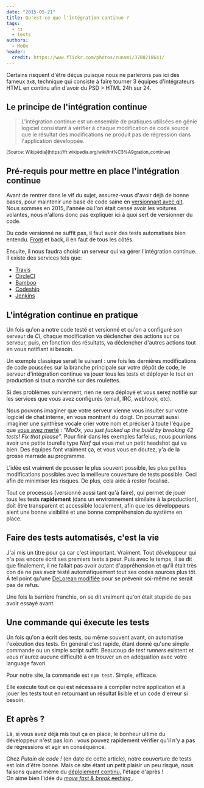 ```yaml
---
date: "2015-05-21"
title: Qu'est-ce que l'intégration continue ?
tags:
  - ci
  - tests
authors:
  - MoOx
header:
  credit: https://www.flickr.com/photos/zunami/3780218641/
---
```


Certains risquent d'être déçus puisque nous ne parlerons pas ici des fameux `3x8`,
technique qui consiste à faire tourner 3 équipes d'intégrateurs HTML en
continu afin d'avoir du PSD > HTML 24h sur 24.

## Le principe de l'intégration continue

> L'intégration continue est un ensemble de pratiques utilisées en génie
logiciel consistant à vérifier à chaque modification de code source que le
résultat des modifications ne produit pas de régression dans l'application
développée.

<small>
[Source: Wikipédia](https://fr.wikipedia.org/wiki/Int%C3%A9gration_continue)
</small>

## Pré-requis pour mettre en place l'intégration continue

Avant de rentrer dans le vif du sujet, assurez-vous d'avoir déjà de bonne bases,
pour maintenir une base de code saine en
[versionnant avec git](/posts/git/versionner-avec-git/).
Nous sommes en 2015, l'année où l'on était censé avoir les voitures
volantes, nous n'allons donc pas expliquer ici à quoi sert de versionner du
code.

Du code versionné ne suffit pas, il faut avoir des tests automatisés bien
entendu.
[Front](/posts/js/introduction-au-testing-js-front/) et back, il en faut de tous
les côtés.

Ensuite, il nous faudra choisir un serveur qui va gérer l'intégration continue.
Il existe des services tels que:

- [Travis](http://travis-ci.org/)
- [CircleCI](https://circleci.com/)
- [Bamboo](https://www.atlassian.com/software/bamboo/)
- [Codeship](https://codeship.com/)
- [Jenkins](http://jenkins-ci.org/)

## L'intégration continue en pratique

Un fois qu'on a notre code testé et versionné et qu'on a configuré son serveur
de _CI_, chaque modification va déclencher des actions sur ce serveur, puis,
en fonction des résultats, va déclencher d'autres actions tout en vous notifiant
si besoin.

Un exemple classique serait le suivant : une fois les dernières modifications de
code poussées sur la branche principale sur votre dépôt de code, le serveur
d'intégration continue va jouer tous les tests et déployer le tout en production si
tout a marché sur des roulettes.

Si des problèmes surviennent, rien ne sera déployé et vous serez notifié sur
les services que vous avez configurés (email, IRC, webhook, etc).

Nous pouvons imaginer que votre serveur vienne vous insulter sur
votre logiciel de chat interne, en vous montrant du doigt.
On pourrait aussi imaginer une synthèse vocale crier votre nom et préciser à
toute l'équipe que
[vous avez merté](https://www.youtube.com/watch?v=mbDcnUH6rOc) :
_“MoOx, you just fucked up the build by breaking 42 tests!
Fix that please”_.
Pour finir dans les exemples farfelus, nous pourrions avoir une petite tourelle
type _Nerf_ qui vous met un petit headshot qui va bien.
Des équipes font vraiment ça, et vous vous en doutez, y'a de la grosse marrade au
programme.

L'idée est vraiment de pousser le plus souvent possible, les plus petites
modifications possibles avec la meilleure couverture de tests possible.
Ceci afin de minimiser les risques. De plus, cela aide à rester focalisé.

Tout ce processus (versionné aussi tant qu'à faire), qui permet de jouer tous
les tests **rapidement** (dans un environnement similaire à la production), doit
être transparent et accessible localement, afin que les développeurs aient une
bonne visibilité et une bonne compréhension du système en place.

## Faire des tests automatisés, c'est la vie

J'ai mis un titre pour ça car c'est important. Vraiment.
Tout développeur qui n'a pas encore écrit ses premiers tests a peur.
Puis avec le temps, il se dit que finalement, il ne fallait pas
avoir autant d'appréhension et qu'il était très con de ne pas avoir
testé automatiquement tout ses codes sources plus tôt.
À tel point qu'une
[DeLorean modifiée](http://the--kyza.deviantart.com/art/What-the-Flux-511691704)
pour se prévenir soi-même ne serait pas de refus.

Une fois la barrière franchie, on se dit vraiment qu'on était stupide de pas
avoir essayé avant.

## Une commande qui éxecute les tests

Un fois qu'on a écrit des tests, ou même souvent avant, on automatise
l'exécution des tests. En général c'est rapide, étant donné qu'une simple
commande ou un simple script suffit.
Beaucoup de _test runners_ existent et vous n'aurez aucune difficulté à en
trouver un en adéquation avec votre language favori.

Pour notre site, la commande est `npm test`. Simple, efficace.

Elle exécute tout ce qui est nécessaire à compiler notre application et à jouer
les tests tout en retournant un résultat lisible et un code d'erreur si besoin.

## Et après ?

Là, si vous avez déjà mis tout ça en place, le bonheur ultime du développeur
n'est pas loin : vous pouvez rapidement vérifier qu'il n'y a pas de régressions
et agir en conséquence.

Chez _Putain de code !_ (en date de cette article), notre couverture de
tests est loin d'être bonne. Mais ce site étant un petit plaisir un peu risqué,
nous faisons quand même du
[déploiement continu](/posts/ci/le-deploiement-continu), l'étape d'après !  
On aime bien l'idée du _[move fast & break ~~no~~thing
](http://zachholman.com/talk/move-fast-break-nothing)_.
